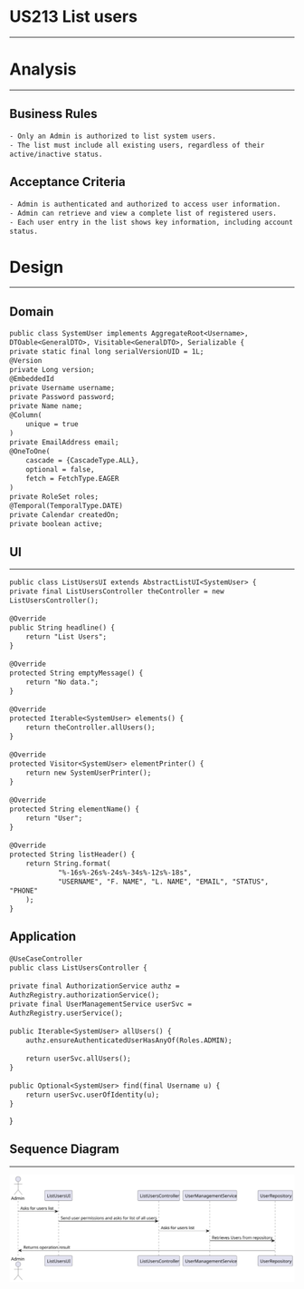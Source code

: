 US213 List users
==============================
---
# Analysis

---

## Business Rules


    - Only an Admin is authorized to list system users.
    - The list must include all existing users, regardless of their active/inactive status.
   
## Acceptance Criteria

    - Admin is authenticated and authorized to access user information.
    - Admin can retrieve and view a complete list of registered users.
    - Each user entry in the list shows key information, including account status.

# Design

---

## Domain
 
    public class SystemUser implements AggregateRoot<Username>, DTOable<GeneralDTO>, Visitable<GeneralDTO>, Serializable {
    private static final long serialVersionUID = 1L;
    @Version
    private Long version;
    @EmbeddedId
    private Username username;
    private Password password;
    private Name name;
    @Column(
        unique = true
    )
    private EmailAddress email;
    @OneToOne(
        cascade = {CascadeType.ALL},
        optional = false,
        fetch = FetchType.EAGER
    )
    private RoleSet roles;
    @Temporal(TemporalType.DATE)
    private Calendar createdOn;
    private boolean active;




## UI 

---
    public class ListUsersUI extends AbstractListUI<SystemUser> {
    private final ListUsersController theController = new ListUsersController();

    @Override
    public String headline() {
        return "List Users";
    }

    @Override
    protected String emptyMessage() {
        return "No data.";
    }

    @Override
    protected Iterable<SystemUser> elements() {
        return theController.allUsers();
    }

    @Override
    protected Visitor<SystemUser> elementPrinter() {
        return new SystemUserPrinter();
    }

    @Override
    protected String elementName() {
        return "User";
    }

    @Override
    protected String listHeader() {
        return String.format(
                "%-16s%-26s%-24s%-34s%-12s%-18s",
                "USERNAME", "F. NAME", "L. NAME", "EMAIL", "STATUS", "PHONE"
        );
    }




     

## Application

    @UseCaseController
    public class ListUsersController {

    private final AuthorizationService authz = AuthzRegistry.authorizationService();
    private final UserManagementService userSvc = AuthzRegistry.userService();

    public Iterable<SystemUser> allUsers() {
        authz.ensureAuthenticatedUserHasAnyOf(Roles.ADMIN);

        return userSvc.allUsers();
    }

    public Optional<SystemUser> find(final Username u) {
        return userSvc.userOfIdentity(u);
    }
}


## Sequence Diagram

---


![diagram](us_213.svg)
